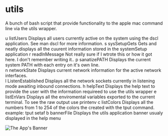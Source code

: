 # utils
A bunch of bash script that provide functionality to the apple mac command line via the utils wrapper.

  u      listUsers        Displays all users currently active on the system using the dscl application. See  man dscl  for more information.
  s      sysSetupGets     Gets and neatly displays all the cuurent information stored in the systemSetup application
  r      readInMessage    Not really sure if I wtrote this or how it got here. I don't remember writing it..
  p      sanatizePATH     Displays the current system PATH with each entry on it's own line.              
  n      networkState     Displays current network information for the active network interfaces.         
  l      ListenEstablished Displays all the network sockets currently in listening mode awaiting inbound connections.
  h      helpText         Displays the help text to provide the user with the information requireed to use the utils wrapper
  e      listEnVars       Displays all the enviromental variables exported to the current terminal. To see the raw output use  printenv 
  c      listColors       Displays all the numbers from 1 to 254 of the colors the created with the tput command. example:  tput setaf <number> 
  b      bannerFile       Displays the utils application banner usualy displayed in the help menu      

  ![The App's Banner](https://github.com/Stephen-Harold/utils/edit/main/utilsBanner.png)
